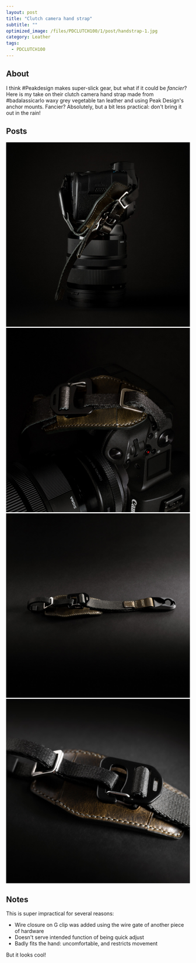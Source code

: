 ```yaml
---
layout: post
title: "Clutch camera hand strap"
subtitle: "" 
optimized_image: /files/PDCLUTCH100/1/post/handstrap-1.jpg
category: Leather
tags:
  - PDCLUTCH100
---
```


## About

I think #Peakdesign makes super-slick gear, but what if it could be *fancier*? Here is my take on their clutch camera hand strap made from #badalassicarlo waxy grey vegetable tan leather and using Peak Design's anchor mounts. Fancier? Absolutely, but a bit less practical: don't bring it out in the rain! ⁠
⁠
## Posts

<img src="/files/PDCLUTCH100/1/post/handstrap-1.jpg">
<img src="/files/PDCLUTCH100/1/post/handstrap-3.jpg">
<img src="/files/PDCLUTCH100/1/post/handstrap-4.jpg">
<img src="/files/PDCLUTCH100/1/post/handstrap-5.jpg">

## Notes

This is super impractical for several reasons:

- Wire closure on G clip was added using the wire gate of another piece of hardware
- Doesn't serve intended function of being quick adjust
- Badly fits the hand: uncomfortable, and restricts movement

But it looks cool!
